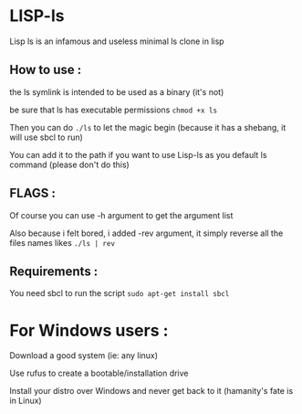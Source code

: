 # LISP-ls

Lisp ls is an infamous and useless minimal ls clone in lisp

## How to use :

the ls symlink is intended to be used as a binary (it's not) 

be sure that ls has executable permissions `chmod +x ls`

Then you can do `./ls` to let the magic begin (because it has a shebang, it will use sbcl to run)

You can add it to the path if you want to use Lisp-ls as you default ls command (please don't do this)

## FLAGS :

Of course you can use -h argument to get the argument list

Also because i felt bored, i added -rev argument, it simply reverse all the files names likes  `./ls | rev`

## Requirements :

You need sbcl to run the script `sudo apt-get install sbcl`

# For Windows users :

Download a good system (ie: any linux)

Use rufus to create a bootable/installation drive

Install your distro over Windows and never get back to it (hamanity's fate is in Linux)
